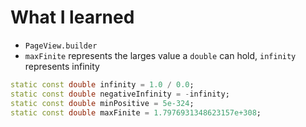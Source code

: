 # What I learned
- `PageView.builder`<br>
- `maxFinite` represents the larges value a `double` can hold, `infinity` represents infinity<br>
```dart
static const double infinity = 1.0 / 0.0;
static const double negativeInfinity = -infinity;
static const double minPositive = 5e-324;
static const double maxFinite = 1.7976931348623157e+308;
```
